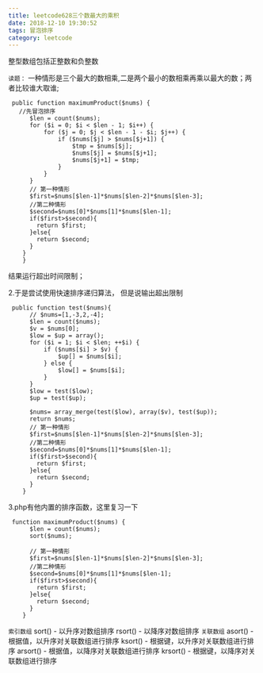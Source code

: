```yaml
---
title: leetcode628三个数最大的乘积
date: 2018-12-10 19:30:52
tags: 冒泡排序
category: leetcode
---
```


整型数组包括正整数和负整数

`读题：`
一种情形是三个最大的数相乘,二是两个最小的数相乘再乘以最大的数；两者比较谁大取谁;

```
 public function maximumProduct($nums) {
   //先冒泡排序
      $len = count($nums);
      for ($i = 0; $i < $len - 1; $i++) {
          for ($j = 0; $j < $len - 1 - $i; $j++) {
              if ($nums[$j] > $nums[$j+1]) {
                  $tmp = $nums[$j];
                  $nums[$j] = $nums[$j+1];
                  $nums[$j+1] = $tmp;
              }
          }
      }
      // 第一种情形
      $first=$nums[$len-1]*$nums[$len-2]*$nums[$len-3];
      //第二种情形
      $second=$nums[0]*$nums[1]*$nums[$len-1];
      if($first>$second){
        return $first;
      }else{
        return $second;
      }
    }
    }
```
结果运行超出时间限制；

2.于是尝试使用快速排序递归算法， 但是说输出超出限制
```
 public function test($nums){
      // $nums=[1,-3,2,-4];
      $len = count($nums);
      $v = $nums[0];
      $low = $up = array();
      for ($i = 1; $i < $len; ++$i) {
          if ($nums[$i] > $v) {
              $up[] = $nums[$i];
          } else {
              $low[] = $nums[$i];
          }
      }
      $low = test($low);
      $up = test($up);
  
      $nums= array_merge(test($low), array($v), test($up));
      return $nums;
      // 第一种情形
      $first=$nums[$len-1]*$nums[$len-2]*$nums[$len-3];
      //第二种情形
      $second=$nums[0]*$nums[1]*$nums[$len-1];
      if($first>$second){
        return $first;
      }else{
        return $second;
      }
    }
```

3.php有他内置的排序函数，这里复习一下
```
 function maximumProduct($nums) {
      $len = count($nums);
      sort($nums);
  
      // 第一种情形
      $first=$nums[$len-1]*$nums[$len-2]*$nums[$len-3];
      //第二种情形
      $second=$nums[0]*$nums[1]*$nums[$len-1];
      if($first>$second){
        return $first;
      }else{
        return $second;
      }
    }
```
`索引数组`
sort() - 以升序对数组排序
rsort() - 以降序对数组排序
`关联数组`
asort() - 根据值，以升序对关联数组进行排序
ksort() - 根据键，以升序对关联数组进行排序
arsort() - 根据值，以降序对关联数组进行排序
krsort() - 根据键，以降序对关联数组进行排序
